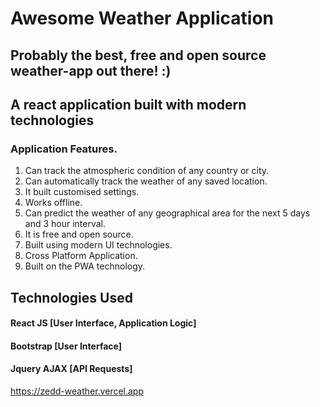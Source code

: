 # Awesome Weather Application

## Probably the best, free and open source weather-app out there! :)

## A react application built with modern technologies

### Application Features.

1. Can track the atmospheric condition of any country or city.
2. Can automatically track the weather of any saved location.
3. It built customised settings.
4. Works offline.
5. Can predict the weather of any geographical area for the next 5 days and 3 hour interval.
6. It is free and open source.
7. Built using modern UI technologies.
8. Cross Platform Application.
9. Built on the PWA technology.

## Technologies Used

#### React JS [User Interface, Application Logic]
#### Bootstrap [User Interface]
#### Jquery AJAX [API Requests]

https://zedd-weather.vercel.app
